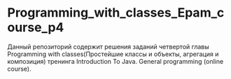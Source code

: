 # Programming_with_classes_Epam_course_p4

Данный репозиторий содержит решения заданий четвертой главы Programming with classes(Простейшие классы и объекты, агрегация и композиция) 
тренинга Introduction To Java. General programming (online course).
